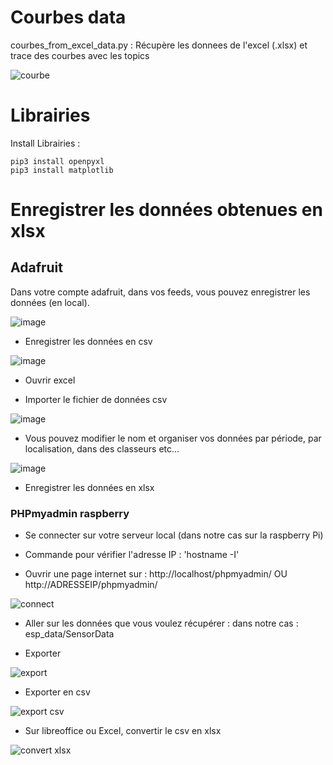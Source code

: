 # Courbes data

courbes_from_excel_data.py : Récupère les donnees de l'excel (.xlsx) et trace des courbes avec les topics

![courbe](https://user-images.githubusercontent.com/114569016/213712374-87381ecd-51c0-47be-9246-88c450b854fb.png)


# Librairies

Install Librairies :
```
pip3 install openpyxl
pip3 install matplotlib
```

# Enregistrer les données obtenues en xlsx

## Adafruit

Dans votre compte adafruit, dans vos feeds, vous pouvez enregistrer les données (en local).

![image](https://user-images.githubusercontent.com/114569016/213159129-e463fde0-450d-466e-a237-f9878bdd5949.png)

- Enregistrer les données en csv

![image](https://user-images.githubusercontent.com/114569016/213160177-dc19ae3c-308c-4914-9d90-1dfcfae9c11e.png)

- Ouvrir excel

- Importer le fichier de données csv 

![image](https://user-images.githubusercontent.com/114569016/213159948-23fd222c-c309-400a-8eee-ddd039d89e36.png)

- Vous pouvez modifier le nom et organiser vos données par période, par localisation, dans des classeurs etc...

![image](https://user-images.githubusercontent.com/114569016/213160893-281aad4d-f849-4886-98c6-07665778d6ec.png)

- Enregistrer les données en xlsx

### PHPmyadmin raspberry

- Se connecter sur votre serveur local (dans notre cas sur la raspberry Pi)

- Commande pour vérifier l'adresse IP : 'hostname -I'

- Ouvrir une page internet sur : http://localhost/phpmyadmin/ OU http://ADRESSEIP/phpmyadmin/

![connect](https://user-images.githubusercontent.com/114569016/213706180-61395d9f-d97e-42cd-addb-1098cbd7ce4a.png)

- Aller sur les données que vous voulez récupérer : dans notre cas : esp_data/SensorData

- Exporter

![export](https://user-images.githubusercontent.com/114569016/213706227-256ec995-9484-42dc-ba68-ebc5e9f0f04b.png)

- Exporter en csv

![export csv](https://user-images.githubusercontent.com/114569016/213706386-ffb22dd7-2355-4e02-b90d-9ab405bc1c90.png)

- Sur libreoffice ou Excel, convertir le csv en xlsx

![convert xlsx](https://user-images.githubusercontent.com/114569016/213706549-baadc74f-0b49-40b1-af1b-b292a28f65fc.png)




